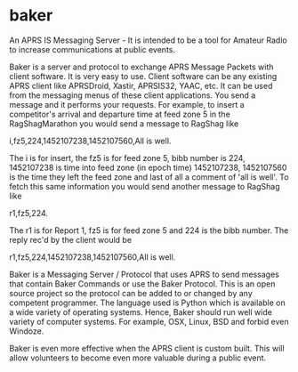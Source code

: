 # baker

  An APRS IS Messaging Server - It is intended to be a tool for Amateur Radio to increase communications at public events.
  
  Baker is a server and protocol to exchange APRS Message Packets with client software. It is very easy to use. Client software can be any existing APRS client like APRSDroid, Xastir, APRSIS32, YAAC, etc. It can be used from the messaging menus of these client applications. You send a message and it performs your requests. For example, to insert a competitor's arrival and departure time at feed zone 5 in the RagShagMarathon you would send a message to RagShag like 

  i,fz5,224,1452107238,1452107560,All is well. 

  The i is for insert, the fz5 is for feed zone 5, bibb number is 224, 1452107238 is time into feed zone (in epoch time) 1452107238, 1452107560 is the time they left the feed zone and last of all a comment of 'all is well'. To fetch this same information you would send another message to RagShag like 

  r1,fz5,224. 

  The r1 is for Report 1, fz5 is for feed zone 5 and 224 is the bibb number. The reply rec'd by the client would be 

  r1,fz5,224,1452107238,1452107560,All is well.
  
  Baker is a Messaging Server / Protocol that uses APRS to send messages that contain Baker Commands or use the Baker Protocol. This is an open source project so the protocol can be added to or changed by any competent programmer. The language used is Python which is available on a wide variety of operating systems. Hence, Baker should run well wide variety of computer systems. For example, OSX, Linux, BSD and forbid even Windoze.

  Baker is even more effective when the APRS client is custom built. This will allow volunteers to become even more valuable during a public event.

